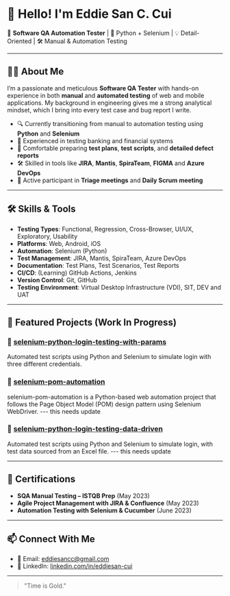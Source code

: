 # 👋 Hello! I'm Eddie San C. Cui

🎯 **Software QA Automation Tester** | 🧪 Python + Selenium | 💡 Detail-Oriented | 🛠️ Manual & Automation Testing

---

## 👨‍💻 About Me

I’m a passionate and meticulous **Software QA Tester** with hands-on experience in both **manual** and **automated testing** of web and mobile applications. My background in engineering gives me a strong analytical mindset, which I bring into every test case and bug report I write.

- 🔍 Currently transitioning from manual to automation testing using **Python** and **Selenium**
- 💼 Experienced in testing banking and financial systems
- 🧪 Comfortable preparing **test plans**, **test scripts**, and **detailed defect reports**
- 🛠️ Skilled in tools like **JIRA**, **Mantis**, **SpiraTeam**, **FIGMA** and **Azure DevOps**
- 🤝 Active participant in **Triage meetings** and **Daily Scrum meeting**

---

## 🛠️ Skills & Tools

- **Testing Types**: Functional, Regression, Cross-Browser, UI/UX, Exploratory, Usability
- **Platforms**: Web, Android, iOS
- **Automation**: Selenium (Python)
- **Test Management**: JIRA, Mantis, SpiraTeam, Azure DevOps
- **Documentation**: Test Plans, Test Scenarios, Test Reports
- **CI/CD**: (Learning) GitHub Actions, Jenkins
- **Version Control**: Git, GitHub
- **Testing Environment**: Virtual Desktop Infrastructure (VDI), SIT, DEV and UAT
---

## 📁 Featured Projects (Work In Progress)

### 🔹 [selenium-python-login-testing-with-params](https://github.com/eddiesancui/LoginWithParams)
Automated test scripts using Python and Selenium to simulate login with three different credentials.

### 🔹 [selenium-pom-automation](https://github.com/eddiesancui/selenium-pom-automation)
selenium-pom-automation is a Python-based web automation project that follows the Page Object Model (POM) design pattern using Selenium WebDriver. --- this needs update

### 🔹 [selenium-python-login-testing-data-driven](https://github.com/eddiesancui/LoginTestDataDriven)
Automated test scripts using Python and Selenium to simulate login, with test data sourced from an Excel file. --- this needs update




---

## 🧾 Certifications

- **SQA Manual Testing – ISTQB Prep** (May 2023)
- **Agile Project Management with JIRA & Confluence** (May 2023)
- **Automation Testing with Selenium & Cucumber** (June 2023)

---

## 📫 Connect With Me

- 📧 Email: <a href="mailto:eddiesancc@gmail.com" target="_blank">eddiesancc@gmail.com</a>  
- 💼 LinkedIn: <a href="https://www.linkedin.com/in/eddiesan-cui/" target="_blank">linkedin.com/in/eddiesan-cui</a>

---

> "Time is Gold."
